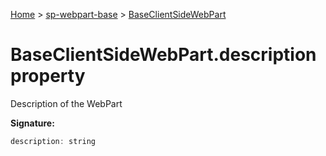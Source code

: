 <!-- docId=sp-webpart-base.baseclientsidewebpart.description -->

[Home](./index.md) &gt; [sp-webpart-base](./sp-webpart-base.md) &gt; [BaseClientSideWebPart](./sp-webpart-base.baseclientsidewebpart.md)

# BaseClientSideWebPart.description property

Description of the WebPart

**Signature:**
```javascript
description: string
```

